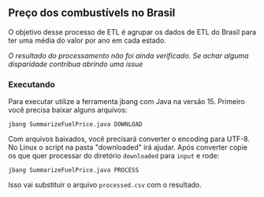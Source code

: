Preço dos combustívels no Brasil
--

O objetivo desse processo de ETL é agrupar os dados de ETL do Brasil para ter uma média do valor por ano em cada estado.

*O resultado do processamento não foi ainda verificado. Se achar alguma disparidade contribua abrindo uma issue*

### Executando

Para executar utilize a ferramenta jbang com Java na versão 15. Primeiro você precisa baixar alguns arquivos:

```
jbang SummarizeFuelPrice.java DOWNLOAD
```
Com arquivos baixados, você precisará converter o encoding para UTF-8. No Linux o script na pasta "downloaded" irá ajudar. Após converter copie os que quer processar do diretório `downloaded` para `input` e rode:
```
jbang SummarizeFuelPrice.java PROCESS
```
Isso vai substituir o arquivo `processed.csv` com o resultado.
